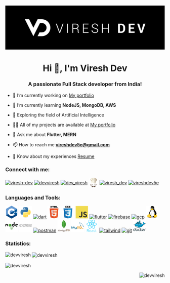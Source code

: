 <!-- [![MasterHead](https://developers.giphy.com/branch/master/static/api-512d36c09662682717108a38bbb5c57d.gif)](https://vireshdev.netlify.app/) -->
[![MasterHead](./assets/VD%20banner.jpg)](https://vireshdev.netlify.app/)

<h1 align="center">Hi 👋, I'm Viresh Dev</h1>
<h3 align="center">A passionate Full Stack developer from India!</h3>


<!-- <p align="left"> <a href="https://github.com/ryo-ma/github-profile-trophy"><img src="https://github-profile-trophy.vercel.app/?username=devviresh" alt="devviresh" /></a> </p>

<p align="left"> <a href="https://twitter.com/" target="blank"><img src="https://img.shields.io/twitter/follow/?logo=twitter&style=for-the-badge" alt="" /></a> </p> -->

- 🔭 I’m currently working on [My portfolio](link)

- 🌱 I’m currently learning **NodeJS, MongoDB, AWS**

- 👀 Exploring the field of Artificial Intelligence

<!-- - 🤝 I’m looking for help with [help](link) -->

- 👨‍💻 All of my projects are available at [My portfolio](https://vireshdev.netlify.app/)

- 💬 Ask me about **Flutter, MERN**

- 📫 How to reach me **vireshdev5e@gmail.com**

- 📄 Know about my experiences [Resume](https://drive.google.com/file/d/1Ra0X73OsIsXVf9v-5Fly8KXn37Y6ZfrQ/view?usp=sharing)

<!-- - ⚡ Fun fact **fun fact** -->

<h3 align="left">Connect with me:</h3>
<p align="left">
<a href="https://linkedin.com/in/viresh-dev" target="blank"><img align="center" src="https://raw.githubusercontent.com/rahuldkjain/github-profile-readme-generator/master/src/images/icons/Social/linked-in-alt.svg" alt="viresh-dev" height="30" width="40" /></a>
<a href="https://instagram.com/viresh_dev" target="blank"><img align="center" src="https://raw.githubusercontent.com/rahuldkjain/github-profile-readme-generator/master/src/images/icons/Social/instagram.svg" alt="devviresh" height="30" width="40" /></a>
<a href="https://twitter.com/dev_viresh" target="blank"><img align="center" src="https://raw.githubusercontent.com/rahuldkjain/github-profile-readme-generator/master/src/images/icons/Social/twitter.svg" alt="dev_viresh" height="30" width="40" /></a>
<a href="https://www.codechef.com/users/viresh_dev" target="blank"><img align="center" src="./assets/Chef Face.png" alt="viresh_dev" height="30" width="30" /></a>
<a href="https://www.leetcode.com/viresh_dev" target="blank"><img align="center" src="https://raw.githubusercontent.com/rahuldkjain/github-profile-readme-generator/master/src/images/icons/Social/leet-code.svg" alt="viresh_dev" height="30" width="40" /></a>
<a href="https://www.hackerrank.com/vireshdev5e" target="blank"><img align="center" src="https://raw.githubusercontent.com/rahuldkjain/github-profile-readme-generator/master/src/images/icons/Social/hackerrank.svg" alt="vireshdev5e" height="30" width="40" /></a>

</p> 


<h3 align="left">Languages and Tools:</h3>
<p align="left"> 
<a href="https://www.w3schools.com/cpp/" target="blank" title="C++"> 
<img src="https://raw.githubusercontent.com/devicons/devicon/master/icons/cplusplus/cplusplus-original.svg" alt="cplusplus" width="40" height="40"/></a> 
<a href="https://www.python.org" target="blank" title="Python"> 
<img src="https://raw.githubusercontent.com/devicons/devicon/master/icons/python/python-original.svg" alt="python" width="40" height="40"/></a> 
<a href="https://dart.dev" target="blank" title="Dart"> 
<img src="https://www.vectorlogo.zone/logos/dartlang/dartlang-icon.svg" alt="dart" width="40" height="40"/></a> 
<a href="https://www.w3.org/html/" target="blank" title="HTML"> 
<img src="https://raw.githubusercontent.com/devicons/devicon/master/icons/html5/html5-original-wordmark.svg" alt="html5" width="40" height="40"/></a> 
<a href="https://www.w3schools.com/css/" target="blank" title="CSS"> 
<img src="https://raw.githubusercontent.com/devicons/devicon/master/icons/css3/css3-original-wordmark.svg" alt="css3" width="40" height="40"/></a> 
<a href="https://developer.mozilla.org/en-US/docs/Web/JavaScript" target="blank" title="JavaScript"> 
<img src="https://raw.githubusercontent.com/devicons/devicon/master/icons/javascript/javascript-original.svg" alt="javascript" width="40" height="40"/></a> 
<a href="https://flutter.dev" target="blank" title="Flutter"> 
<img src="https://www.vectorlogo.zone/logos/flutterio/flutterio-icon.svg" alt="flutter" width="40" height="40"/></a> 
<a href="https://firebase.google.com/" target="blank" title="Firebase"> 
<img src="https://www.vectorlogo.zone/logos/firebase/firebase-icon.svg" alt="firebase" width="40" height="40"/></a> 
<a href="https://cloud.google.com" target="blank" > <img src="https://www.vectorlogo.zone/logos/google_cloud/google_cloud-icon.svg" alt="gcp" width="40" height="40"/></a> 
<a href="https://www.linux.org/" target="blank" title="Linux"> <img src="https://raw.githubusercontent.com/devicons/devicon/master/icons/linux/linux-original.svg" alt="linux" width="40" height="40"/></a> 
<a href="https://nodejs.org" target="blank" title="NodeJs"> 
<img src="https://raw.githubusercontent.com/devicons/devicon/master/icons/nodejs/nodejs-original-wordmark.svg" alt="nodejs" width="40" height="40"/></a> 
<a href="https://expressjs.com" target="blank" title="ExpressJs"> 
<img src="https://raw.githubusercontent.com/devicons/devicon/master/icons/express/express-original-wordmark.svg" alt="express" width="40" height="40"/></a> 
<a href="https://postman.com" target="blank" title="Postman"> 
<img src="https://www.vectorlogo.zone/logos/getpostman/getpostman-icon.svg" alt="postman" width="40" height="40"/></a> 
<a href="https://www.mongodb.com/" target="blank" title="MongoDB"> 
<img src="https://raw.githubusercontent.com/devicons/devicon/master/icons/mongodb/mongodb-original-wordmark.svg" alt="mongodb" width="40" height="40"/></a> 
<a href="https://www.mysql.com/" target="blank" title="MySql"> 
<img src="https://raw.githubusercontent.com/devicons/devicon/master/icons/mysql/mysql-original-wordmark.svg" alt="mysql" width="40" height="40"/></a> 
<a href="https://reactjs.org/" target="blank" title="ReactJs"> 
<img src="https://raw.githubusercontent.com/devicons/devicon/master/icons/react/react-original-wordmark.svg" alt="react" width="40" height="40"/></a> 
<a href="https://tailwindcss.com/" target="blank" title="Tailwind Css"> 
<img src="https://www.vectorlogo.zone/logos/tailwindcss/tailwindcss-icon.svg" alt="tailwind" width="40" height="40"/></a> 
<a href="https://git-scm.com/" target="blank" title="Git"> <img src="https://www.vectorlogo.zone/logos/git-scm/git-scm-icon.svg" alt="git" width="40" height="40"/></a>
<a href="https://www.docker.com/" target="blank" title="Docker"> 
<img src="https://raw.githubusercontent.com/devicons/devicon/master/icons/docker/docker-original-wordmark.svg" alt="docker" width="40" height="40"/></a> 
</p>

<h3 align="left">Statistics:</h3>
<p><img align="left" src="https://github-readme-stats.vercel.app/api/top-langs?username=devviresh&show_icons=true&locale=en&layout=compact" alt="devviresh" /></p>

<p>&nbsp;<img align="center" src="https://github-readme-stats.vercel.app/api?username=devviresh&show_icons=true&locale=en" alt="devviresh" /></p>

<p><img align="center" src="https://github-readme-streak-stats.herokuapp.com/?user=devviresh&" alt="devviresh" /></p>

<p align="right"> <img src="https://komarev.com/ghpvc/?username=devviresh&label=Profile%20views&color=0e75b6&style=flat" alt="devviresh" /> </p>


<!--
**devviresh/devviresh** is a ✨ _special_ ✨ repository because its `README.md` (this file) appears on your GitHub profile.

Here are some ideas to get you started:

- 🔭 I’m currently working on ...
- 🌱 I’m currently learning ...
- 👯 I’m looking to collaborate on ...
- 🤔 I’m looking for help with ...
- 💬 Ask me about ...
- 📫 How to reach me: ...
- 😄 Pronouns: ...
- ⚡ Fun fact: ...
-->

<!-- ###

<br clear="both">

<img src="https://raw.githubusercontent.com/devviresh/devviresh/output/snake.svg" alt="Snake animation" />

### -->